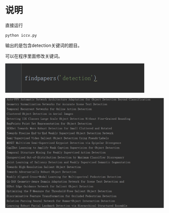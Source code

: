 # 说明

直接运行

```
python iccv.py
```

输出的是包含detection关键词的题目。

可以在程序里面修改关键词。

![1572605034407](说明.assets/1572605034407.png)

![1572606104645](说明.assets/1572606104645.png)
